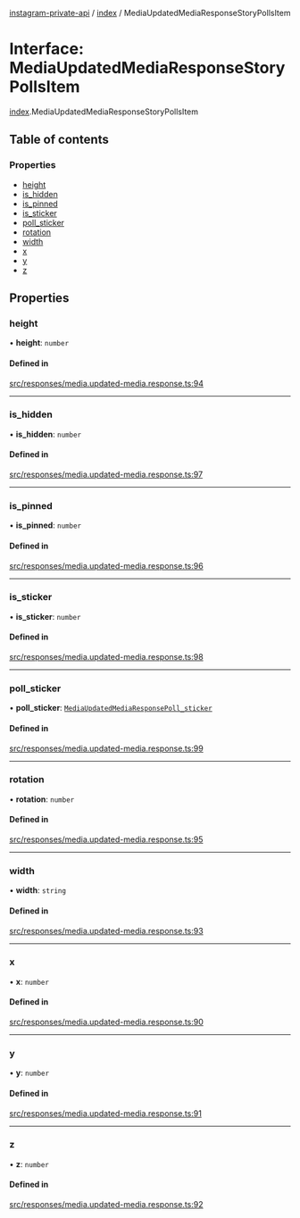 [instagram-private-api](../../README.md) / [index](../../modules/index.md) / MediaUpdatedMediaResponseStoryPollsItem

# Interface: MediaUpdatedMediaResponseStoryPollsItem

[index](../../modules/index.md).MediaUpdatedMediaResponseStoryPollsItem

## Table of contents

### Properties

- [height](MediaUpdatedMediaResponseStoryPollsItem.md#height)
- [is\_hidden](MediaUpdatedMediaResponseStoryPollsItem.md#is_hidden)
- [is\_pinned](MediaUpdatedMediaResponseStoryPollsItem.md#is_pinned)
- [is\_sticker](MediaUpdatedMediaResponseStoryPollsItem.md#is_sticker)
- [poll\_sticker](MediaUpdatedMediaResponseStoryPollsItem.md#poll_sticker)
- [rotation](MediaUpdatedMediaResponseStoryPollsItem.md#rotation)
- [width](MediaUpdatedMediaResponseStoryPollsItem.md#width)
- [x](MediaUpdatedMediaResponseStoryPollsItem.md#x)
- [y](MediaUpdatedMediaResponseStoryPollsItem.md#y)
- [z](MediaUpdatedMediaResponseStoryPollsItem.md#z)

## Properties

### height

• **height**: `number`

#### Defined in

[src/responses/media.updated-media.response.ts:94](https://github.com/Nerixyz/instagram-private-api/blob/0e0721c/src/responses/media.updated-media.response.ts#L94)

___

### is\_hidden

• **is\_hidden**: `number`

#### Defined in

[src/responses/media.updated-media.response.ts:97](https://github.com/Nerixyz/instagram-private-api/blob/0e0721c/src/responses/media.updated-media.response.ts#L97)

___

### is\_pinned

• **is\_pinned**: `number`

#### Defined in

[src/responses/media.updated-media.response.ts:96](https://github.com/Nerixyz/instagram-private-api/blob/0e0721c/src/responses/media.updated-media.response.ts#L96)

___

### is\_sticker

• **is\_sticker**: `number`

#### Defined in

[src/responses/media.updated-media.response.ts:98](https://github.com/Nerixyz/instagram-private-api/blob/0e0721c/src/responses/media.updated-media.response.ts#L98)

___

### poll\_sticker

• **poll\_sticker**: [`MediaUpdatedMediaResponsePoll_sticker`](MediaUpdatedMediaResponsePoll_sticker.md)

#### Defined in

[src/responses/media.updated-media.response.ts:99](https://github.com/Nerixyz/instagram-private-api/blob/0e0721c/src/responses/media.updated-media.response.ts#L99)

___

### rotation

• **rotation**: `number`

#### Defined in

[src/responses/media.updated-media.response.ts:95](https://github.com/Nerixyz/instagram-private-api/blob/0e0721c/src/responses/media.updated-media.response.ts#L95)

___

### width

• **width**: `string`

#### Defined in

[src/responses/media.updated-media.response.ts:93](https://github.com/Nerixyz/instagram-private-api/blob/0e0721c/src/responses/media.updated-media.response.ts#L93)

___

### x

• **x**: `number`

#### Defined in

[src/responses/media.updated-media.response.ts:90](https://github.com/Nerixyz/instagram-private-api/blob/0e0721c/src/responses/media.updated-media.response.ts#L90)

___

### y

• **y**: `number`

#### Defined in

[src/responses/media.updated-media.response.ts:91](https://github.com/Nerixyz/instagram-private-api/blob/0e0721c/src/responses/media.updated-media.response.ts#L91)

___

### z

• **z**: `number`

#### Defined in

[src/responses/media.updated-media.response.ts:92](https://github.com/Nerixyz/instagram-private-api/blob/0e0721c/src/responses/media.updated-media.response.ts#L92)
